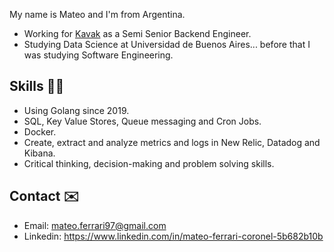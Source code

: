My name is Mateo and I'm from Argentina.

* Working for [Kavak](https://www.mercadolibre.com) as a Semi Senior Backend Engineer.
* Studying Data Science at Universidad de Buenos Aires... before that I was studying Software Engineering.

## Skills 👨‍🔬
* Using Golang since 2019.
* SQL, Key Value Stores, Queue messaging and Cron Jobs.
* Docker.
* Create, extract and analyze metrics and logs in New Relic, Datadog and Kibana.
* Critical thinking, decision-making and problem solving skills.

## Contact ✉️

* Email: mateo.ferrari97@gmail.com
* Linkedin: https://www.linkedin.com/in/mateo-ferrari-coronel-5b682b10b
